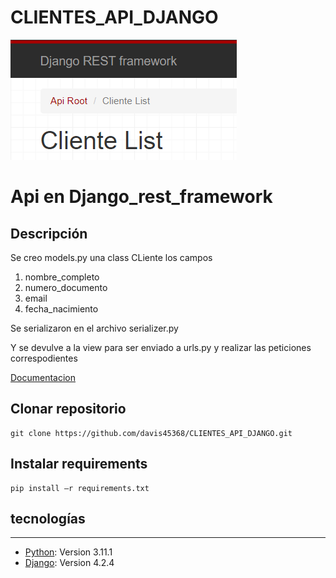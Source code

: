 # CLIENTES_API_DJANGO

![Alt text](image.png)

# Api en Django_rest_framework  
## Descripción 
Se creo models.py una class CLiente los campos
1. nombre_completo
2. numero_documento
3. email
4. fecha_nacimiento

Se serializaron en el archivo serializer.py  

Y se devulve a la view para ser enviado a urls.py y realizar las peticiones correspodientes 


[Documentacion](https://api-clientes-django.onrender.com/clientes/docs/) 

 

## Clonar repositorio  
```
git clone https://github.com/davis45368/CLIENTES_API_DJANGO.git 
```

 

## Instalar requirements 

```
pip install –r requirements.txt
```

## tecnologías
***
* [Python](https://www.python.org/): Version 3.11.1 
* [Django](https://www.djangoproject.com/start/): Version 4.2.4